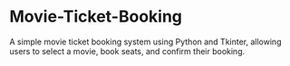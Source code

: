 # Movie-Ticket-Booking
A simple movie ticket booking system using Python and Tkinter, allowing users to select a movie, book seats, and confirm their booking.
